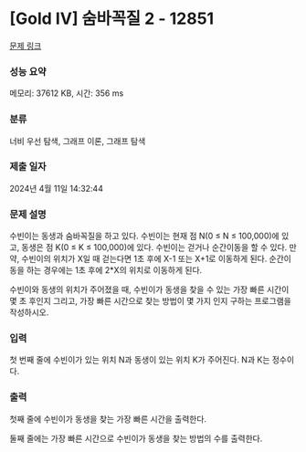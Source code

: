 # [Gold IV] 숨바꼭질 2 - 12851 

[문제 링크](https://www.acmicpc.net/problem/12851) 

### 성능 요약

메모리: 37612 KB, 시간: 356 ms

### 분류

너비 우선 탐색, 그래프 이론, 그래프 탐색

### 제출 일자

2024년 4월 11일 14:32:44

### 문제 설명

<p>수빈이는 동생과 숨바꼭질을 하고 있다. 수빈이는 현재 점 N(0 ≤ N ≤ 100,000)에 있고, 동생은 점 K(0 ≤ K ≤ 100,000)에 있다. 수빈이는 걷거나 순간이동을 할 수 있다. 만약, 수빈이의 위치가 X일 때 걷는다면 1초 후에 X-1 또는 X+1로 이동하게 된다. 순간이동을 하는 경우에는 1초 후에 2*X의 위치로 이동하게 된다.</p>

<p>수빈이와 동생의 위치가 주어졌을 때, 수빈이가 동생을 찾을 수 있는 가장 빠른 시간이 몇 초 후인지 그리고, 가장 빠른 시간으로 찾는 방법이 몇 가지 인지 구하는 프로그램을 작성하시오.</p>

### 입력 

 <p>첫 번째 줄에 수빈이가 있는 위치 N과 동생이 있는 위치 K가 주어진다. N과 K는 정수이다.</p>

### 출력 

 <p>첫째 줄에 수빈이가 동생을 찾는 가장 빠른 시간을 출력한다.</p>

<p>둘째 줄에는 가장 빠른 시간으로 수빈이가 동생을 찾는 방법의 수를 출력한다.</p>

